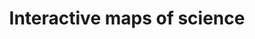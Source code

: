 ---
layout: project
title: Interactive maps of science
category: project
thumbnails:
  - /assets/projects/maps-of-science/cloud.jpg
  - /assets/projects/maps-of-science/map.jpg
  - /assets/projects/maps-of-science/map-1.jpg
description: 
  - Proof of concept for visualizing technology-related papers as an interactive cloud.
  - Navigate continents of scientific fields, dive into countries of subfields, and discover cities - whose size reflects the volume of research on each topic. 
  - The proximity of areas on the map mirrors how closely related the fields are.
stack:
  - JavaScript
  - HTML / CSS
  - D3.js
  - Three.js
  - Python (point processing)
clickable: false
source_code: 
  - https://dsonyy.github.io/map_of_science/
  - https://dsonyy.github.io/cloud-of-science/
tags:
  - science
---